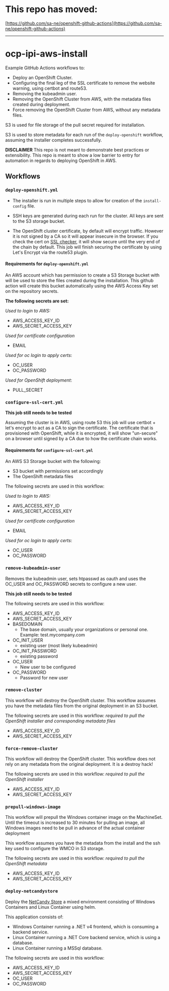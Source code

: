 # This repo has moved:

[https://github.com/sa-ne/openshift-github-actions](https://github.com/sa-ne/openshift-github-actions)

---

# ocp-ipi-aws-install

Example GitHub Actions workflows to:

- Deploy an OpenShift Cluster.
- Configuring the final leg of the SSL certificate to remove the website warning, using certbot and route53.
- Removing the kubeadmin user.
- Removing the OpenShift Cluster from AWS, with the metadata files created during deployment.
- Force removing the OpenShift Cluster from AWS, without any metadata files.

S3 is used for file storage of the pull secret required for installation.

S3 is used to store metadata for each run of the `deploy-openshift` workflow, assuming the installer completes successfully.

**DISCLAIMER**
This repo is not meant to demonstrate best practices or extensibility.  This repo is meant to show a low barrier to entry for automation in regards to deploying OpenShift in AWS.

## Workflows
### `deploy-openshift.yml`

- The installer is run in multiple steps to allow for creation of the `install-config` file.

- SSH keys are generated during each run for the cluster.  All keys are sent to the S3 storage bucket.

- The OpenShift cluster certificate, by default will encrypt traffic.  However it is not signed by a CA so it will appear insecure in the browser.  If you check the cert on [SSL checker](https://www.sslshopper.com/ssl-checker.html), it will show secure until the very end of the chain by default.  This job will finish securing the certificate by using Let's Encrypt via the route53 plugin.

#### Requirements for `deploy-openshift.yml`

An AWS account which has permission to create a S3 Storage bucket with will be used to store the files created during the installation. This github action will create this bucket automatically using the AWS Access Key set on the repository secrets.

**The following secrets are set:**

_Used to login to AWS:_
- AWS_ACCESS_KEY_ID
- AWS_SECRET_ACCESS_KEY

_Used for certificate configuration_
- EMAIL

_Used for oc login to apply certs_:
- OC_USER
- OC_PASSWORD

_Used for OpenShift deployment_:
- PULL_SECRET

### `configure-ssl-cert.yml`

**This job still needs to be tested**

Assuming the cluster is in AWS, using route 53 this job will use certbot + let's encrypt to act as a CA to sign the certificate.  The certificate that is provisioned with OpenShift, while it is encrypted, it will show "un-secure" on a browser until signed by a CA due to how the certificate chain works.

#### Requirements for `configure-ssl-cert.yml`

An AWS S3 Storage bucket with the following:

- S3 bucket with permissions set accordingly
- The OpenShift metadata files

The following secrets are used in this workflow:

_Used to login to AWS:_
- AWS_ACCESS_KEY_ID
- AWS_SECRET_ACCESS_KEY

_Used for certificate configuration_
- EMAIL

_Used for oc login to apply certs_:
- OC_USER
- OC_PASSWORD

### `remove-kubeadmin-user`

Removes the kubeadmin user, sets htpasswd as oauth and uses the OC_USER and OC_PASSWORD secrets to configure a new user.

**This job still needs to be tested**

The following secrets are used in this workflow:
- AWS_ACCESS_KEY_ID
- AWS_SECRET_ACCESS_KEY
- BASEDOMAIN
    - The base domain, usually your organizations or personal one.  Example: test.mycompany.com
- OC_INIT_USER
    - existing user (most likely kubeadmin)
- OC_INIT_PASSWORD
    - existing password
- OC_USER
    - New user to be configured
- OC_PASSWORD
    - Password for new user

### `remove-cluster`

This workflow will destroy the OpenShift cluster.  This workflow assumes you have the metadata files from the original deployment in an S3 bucket.

The following secrets are used in this workflow:
_required to pull the OpenShift installer and corresponding metadata files_
- AWS_ACCESS_KEY_ID
- AWS_SECRET_ACCESS_KEY

### `force-remove-cluster`

This workflow will destroy the OpenShift cluster.  This workflow does not rely on any metadata from the original deployment.  It is a destroy hack!

The following secrets are used in this workflow:
_required to pull the OpenShift installer_
- AWS_ACCESS_KEY_ID
- AWS_SECRET_ACCESS_KEY

### `prepull-windows-image`

This workflow will prepull the Windows container image on the MachineSet.  Until the timeout is increased to 30 minutes for pulling an image, all Windows images need to be pull in advance of the actual container deployment

This workflow assumes you have the metadata from the install and the ssh key used to configure the WMCO in S3 storage.

The following secrets are used in this workflow:
_required to pull the OpenShift metadata_
- AWS_ACCESS_KEY_ID
- AWS_SECRET_ACCESS_KEY

### `deploy-netcandystore`

Deploy the [NetCandy Store](http://people.redhat.com/chernand/windows-containers-quickstart/ns-intro/) a mixed environment consisting of Windows Containers and Linux Container using helm.

This application consists of:

- Windows Container running a .NET v4 frontend, which is consuming a backend service.
- Linux Container running a .NET Core backend service, which is using a database.
- Linux Container running a MSSql database.

The following secrets are used in this workflow:
- AWS_ACCESS_KEY_ID
- AWS_SECRET_ACCESS_KEY
- OC_USER
- OC_PASSWORD

